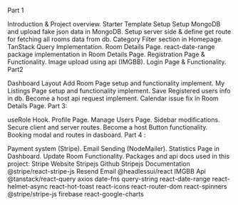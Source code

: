 Part 1 

Introduction & Project overview.
Starter Template Setup
Setup MongoDB and upload fake json data in MongoDB.
Setup server side & define get route for fetching all rooms data from db.
Category Filter section in Homepage.
TanStack Query Implementation.
Room Details Page.
react-date-range package implementation in Room Details Page.
Registration Page & Functionality.
Image upload using api (IMGBB).
Login Page & Functionality.
Part2

Dashboard Layout
Add Room Page setup and functionality implement.
My Listings Page setup and functionality implement.
Save Registered users info in db.
Become a host api request implement.
Calendar issue fix in Room Details Page.
Part 3:

useRole Hook.
Profile Page.
Manage Users Page.
Sidebar modifications.
Secure client and server routes.
Become a host Button functionality.
Booking modal and routes in dasboard.
Part 4 :

Payment system (Stripe).
Email Sending (NodeMailer).
Statistics Page in Dashboard.
Update Room Functionality.
Packages and api docs used in this project:
Stripe Website
Stripejs Github
Stripejs Documentation
@stripe/react-stripe-js
Resend Email
@headlessui/react
IMGBB Api
@tanstack/react-query
axios
date-fns
query-string
react-date-range
react-helmet-async
react-hot-toast
react-icons
react-router-dom
react-spinners
@stripe/stripe-js
firebase
react-google-charts
